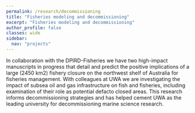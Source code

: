 ```yaml
---
permalink: /research/decommissioning
title: "Fisheries modeling and decommissioning"
excerpt: "Fisheries modeling and decommissioning"
author_profile: false
classes: wide
sidebar:
  nav: "projects"
---
```

In collaboration with the DPIRD-Fisheries we have two high-impact manuscripts in progress that detail and predict the positive implications of a large (2450 km2) fishery closure on the northwest shelf of Australia for fisheries management. With colleagues at UWA we are investigating the impact of subsea oil and gas infrastructure on fish and fisheries, including examination of their role as  potential defacto closed areas. This research informs decommissioning strategies and has helped cement UWA as the leading university for decommissioning marine science research.
